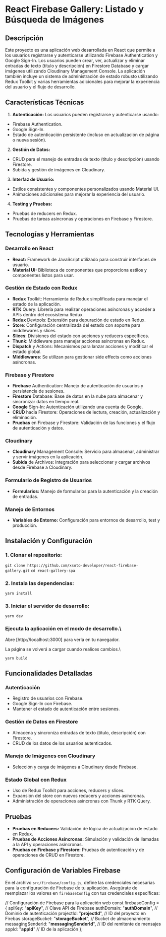 # React Firebase Gallery: Listado y Búsqueda de Imágenes

## Descripción
Este proyecto es una aplicación web desarrollada en React que permite a los usuarios registrarse y autenticarse utilizando Firebase Authentication y Google Sign-In. Los usuarios pueden crear, ver, actualizar y eliminar entradas de texto (título y descripción) en Firestore Database y cargar imágenes utilizando Cloudinary Management Console. La aplicación también incluye un sistema de administración de estado robusto utilizando Redux Toolkit y varias herramientas adicionales para mejorar la experiencia del usuario y el flujo de desarrollo.

## Características Técnicas
1. **Autenticación:** Los usuarios pueden registrarse y autenticarse usando:
- Firebase Authentication.
- Google Sign-In.
- Estado de autenticación persistente (incluso en actualización de página o nueva sesión).

2. **Gestión de Datos:**
- CRUD para el manejo de entradas de texto (título y descripción) usando Firestore.
- Subida y gestión de imágenes en Cloudinary.

3. **Interfaz de Usuario:**
- Estilos consistentes y componentes personalizados usando Material UI.
- Animaciones adicionales para mejorar la experiencia del usuario.

4. **Testing y Pruebas:**
- Pruebas de reducers en Redux.
- Pruebas de tareas asíncronas y operaciones en Firebase y Firestore.

## Tecnologías y Herramientas
### Desarrollo en React
- **React:** Framework de JavaScript utilizado para construir interfaces de usuario.
- **Material UI:** Biblioteca de componentes que proporciona estilos y componentes listos para usar.

### Gestión de Estado con Redux
- **Redux** Toolkit: Herramienta de Redux simplificada para manejar el estado de la aplicación.
- **RTK** Query: Librería para realizar operaciones asíncronas y acceder a APIs dentro del ecosistema Redux.
- **Redux** Devtools: Extensión para depuración de estado en Redux.
- **Store**: Configuración centralizada del estado con soporte para middlewares y slices.
- **Slices**: Divisiones del estado con acciones y reducers específicos.
- **Thunk**: Middleware para manejar acciones asíncronas en Redux.
- **Dispatch** y Actions: Mecanismos para lanzar acciones y modificar el estado global.
- **Middlewares**: Se utilizan para gestionar side effects como acciones asíncronas.

### Firebase y Firestore
- **Firebase** Authentication: Manejo de autenticación de usuarios y persistencia de sesiones.
- **Firestore** Database: Base de datos en la nube para almacenar y sincronizar datos en tiempo real.
- **Google** Sign-In: Autenticación utilizando una cuenta de Google.
- **CRUD** hacia Firestore: Operaciones de lectura, creación, actualización y eliminación.
- **Pruebas** en Firebase y Firestore: Validación de las funciones y el flujo de autenticación y datos.

### Cloudinary
- **Cloudinary** Management Console: Servicio para almacenar, administrar y servir imágenes en la aplicación.
- **Subida** de Archivos: Integración para seleccionar y cargar archivos desde Firebase a Cloudinary.

### Formulario de Registro de Usuarios
- **Formularios:** Manejo de formularios para la autenticación y la creación de entradas. 

### Manejo de Entornos
- **Variables de Entorno:** Configuración para entornos de desarrollo, test y producción.

## Instalación y Configuración

### 1. Clonar el repositorio:

`git clone https://github.com/xsoto-developer/react-firebase-gallery.git`
`cd react-gallery-spa`

### 2. Instala las dependencias:

`yarn install`

### 3. Iniciar el servidor de desarrollo:   

`yarn dev`

### Ejecuta la aplicación en el modo de desarrollo.\
Abre [http://localhost:3000] para verla en tu navegador.

La página se volverá a cargar cuando realices cambios.\

`yarn build`

## Funcionalidades Detalladas
### Autenticación
- Registro de usuarios con Firebase.
- Google Sign-In con Firebase.
- Mantener el estado de autenticación entre sesiones.

### Gestión de Datos en Firestore
- Almacena y sincroniza entradas de texto (título, descripción) con Firestore.
- CRUD de los datos de los usuarios autenticados.

### Manejo de Imágenes con Cloudinary
- Selección y carga de imágenes a Cloudinary desde Firebase.

### Estado Global con Redux
- Uso de Redux Toolkit para acciones, reducers y slices.
- Expansión del store con nuevos reducers y acciones asíncronas.
- Administración de operaciones asíncronas con Thunk y RTK Query.

## Pruebas
- **Pruebas en Reducers:** Validación de lógica de actualización de estado en Redux.
- **Pruebas de Acciones Asíncronas:** Simulación y validación de llamadas a la API y operaciones asíncronas.
- **Pruebas en Firebase y Firestore:** Pruebas de autenticación y de operaciones de CRUD en Firestore.

## Configuración de Variables Firebase
En el archivo `src/firebase/config.js`, define las credenciales necesarias para la configuración de Firebase de tu aplicación. Asegúrate de reemplazar los valores en `firebaseConfig` con tus credenciales específicas:

// Configuración de Firebase para la aplicación web
const firebaseConfig = {
  apiKey:             "__apiKey__",            // Clave API de Firebase
  authDomain:         "__authDomain__",        // Dominio de autenticación
  projectId:          "__projectId__",         // ID del proyecto en Firebas
  storageBucket:      "__storageBucket__",     // Bucket de almacenamiento
  messagingSenderId:  "__messagingSenderId__", // ID del remitente de mensajes
  appId:              "__appId__"              // ID de la aplicación
};
